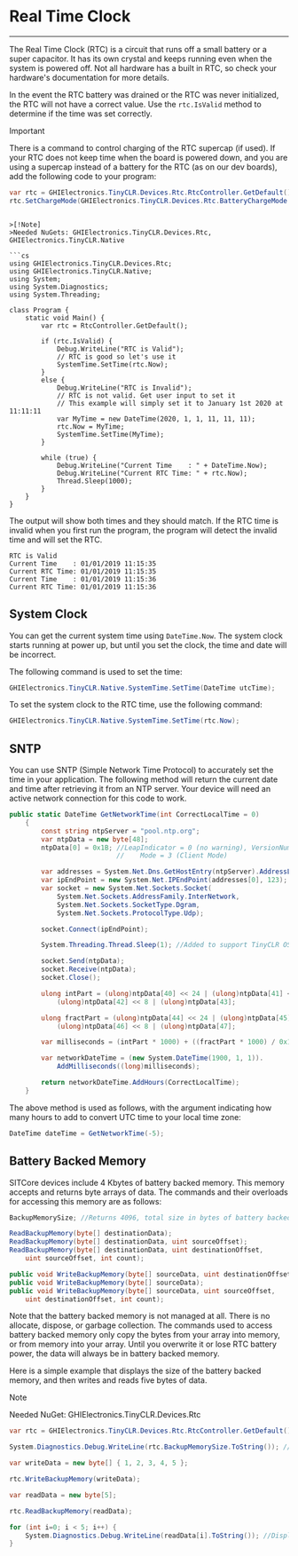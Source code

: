 # Real Time Clock
---
The Real Time Clock (RTC) is a circuit that runs off a small battery or a super capacitor. It has its own crystal and keeps running even when the system is powered off. Not all hardware has a built in RTC, so check your hardware's documentation for more details.

In the event the RTC battery was drained or the RTC was never initialized, the RTC will not have a correct value. Use the `rtc.IsValid` method to determine if the time was set correctly.

>[!Important]
>There is a command to control charging of the RTC supercap (if used). If your RTC does not keep time when the board is powered down, and you are using a supercap instead of a battery for the RTC (as on our dev boards), add the following code to your program:
>```cs
>var rtc = GHIElectronics.TinyCLR.Devices.Rtc.RtcController.GetDefault();
>rtc.SetChargeMode(GHIElectronics.TinyCLR.Devices.Rtc.BatteryChargeMode.Fast);
```

>[!Note]
>Needed NuGets: GHIElectronics.TinyCLR.Devices.Rtc, GHIElectronics.TinyCLR.Native

```cs
using GHIElectronics.TinyCLR.Devices.Rtc;
using GHIElectronics.TinyCLR.Native;
using System;
using System.Diagnostics;
using System.Threading;

class Program {
    static void Main() {
        var rtc = RtcController.GetDefault();

        if (rtc.IsValid) {
            Debug.WriteLine("RTC is Valid");
            // RTC is good so let's use it
            SystemTime.SetTime(rtc.Now);
        }
        else {
            Debug.WriteLine("RTC is Invalid");
            // RTC is not valid. Get user input to set it
            // This example will simply set it to January 1st 2020 at 11:11:11
            var MyTime = new DateTime(2020, 1, 1, 11, 11, 11);
            rtc.Now = MyTime;
            SystemTime.SetTime(MyTime);
        }

        while (true) {
            Debug.WriteLine("Current Time    : " + DateTime.Now);
            Debug.WriteLine("Current RTC Time: " + rtc.Now);
            Thread.Sleep(1000);
        }
    }
}
```

The output will show both times and they should match. If the RTC time is invalid when you first run the program, the program will detect the invalid time and will set the RTC.

```
RTC is Valid
Current Time    : 01/01/2019 11:15:35
Current RTC Time: 01/01/2019 11:15:35
Current Time    : 01/01/2019 11:15:36
Current RTC Time: 01/01/2019 11:15:36
```

## System Clock

You can get the current system time using `DateTime.Now`. The system clock starts running at power up, but until you set the clock, the time and date will be incorrect. 

The following command is used to set the time:

```cs
GHIElectronics.TinyCLR.Native.SystemTime.SetTime(DateTime utcTime);
```

To set the system clock to the RTC time, use the following command:

```cs
GHIElectronics.TinyCLR.Native.SystemTime.SetTime(rtc.Now);
```

## SNTP

You can use SNTP (Simple Network Time Protocol) to accurately set the time in your application. The following method will return the current date and time after retrieving it from an NTP server. Your device will need an active network connection for this code to work.

```cs
public static DateTime GetNetworkTime(int CorrectLocalTime = 0)
    {
        const string ntpServer = "pool.ntp.org";
        var ntpData = new byte[48];
        ntpData[0] = 0x1B; //LeapIndicator = 0 (no warning), VersionNum = 3 (IPv4 only),
                           //    Mode = 3 (Client Mode)

        var addresses = System.Net.Dns.GetHostEntry(ntpServer).AddressList;
        var ipEndPoint = new System.Net.IPEndPoint(addresses[0], 123);
        var socket = new System.Net.Sockets.Socket(
            System.Net.Sockets.AddressFamily.InterNetwork,
            System.Net.Sockets.SocketType.Dgram,
            System.Net.Sockets.ProtocolType.Udp);

        socket.Connect(ipEndPoint);

        System.Threading.Thread.Sleep(1); //Added to support TinyCLR OS.

        socket.Send(ntpData);
        socket.Receive(ntpData);
        socket.Close();

        ulong intPart = (ulong)ntpData[40] << 24 | (ulong)ntpData[41] << 16 |
            (ulong)ntpData[42] << 8 | (ulong)ntpData[43];

        ulong fractPart = (ulong)ntpData[44] << 24 | (ulong)ntpData[45] << 16 |
            (ulong)ntpData[46] << 8 | (ulong)ntpData[47];

        var milliseconds = (intPart * 1000) + ((fractPart * 1000) / 0x100000000L);

        var networkDateTime = (new System.DateTime(1900, 1, 1)).
            AddMilliseconds((long)milliseconds);

        return networkDateTime.AddHours(CorrectLocalTime);
    }
```

The above method is used as follows, with the argument indicating how many hours to add to convert UTC time to your local time zone:

```cs
DateTime dateTime = GetNetworkTime(-5);
```

## Battery Backed Memory

SITCore devices include 4 Kbytes of battery backed memory. This memory accepts and returns byte arrays of data. The commands and their overloads for accessing this memory are as follows:

```cs
BackupMemorySize; //Returns 4096, total size in bytes of battery backed memory.

ReadBackupMemory(byte[] destinationData);
ReadBackupMemory(byte[] destinationData, uint sourceOffset);
ReadBackupMemory(byte[] destinationData, uint destinationOffset,
    uint sourceOffset, int count);

public void WriteBackupMemory(byte[] sourceData, uint destinationOffset);
public void WriteBackupMemory(byte[] sourceData);
public void WriteBackupMemory(byte[] sourceData, uint sourceOffset,
    uint destinationOffset, int count);
```

Note that the battery backed memory is not managed at all. There is no allocate, dispose, or garbage collection. The commands used to access battery backed memory only copy the bytes from your array into memory, or from memory into your array. Until you overwrite it or lose RTC battery power, the data will always be in battery backed memory.

Here is a simple example that displays the size of the battery backed memory, and then writes and reads five bytes of data.

>[!Note]
>Needed NuGet: GHIElectronics.TinyCLR.Devices.Rtc

```cs
var rtc = GHIElectronics.TinyCLR.Devices.Rtc.RtcController.GetDefault();

System.Diagnostics.Debug.WriteLine(rtc.BackupMemorySize.ToString()); //Displays "4096"

var writeData = new byte[] { 1, 2, 3, 4, 5 };

rtc.WriteBackupMemory(writeData);

var readData = new byte[5];

rtc.ReadBackupMemory(readData);

for (int i=0; i < 5; i++) {
    System.Diagnostics.Debug.WriteLine(readData[i].ToString()); //Displays 1, 2, 3, 4, 5
}
```
